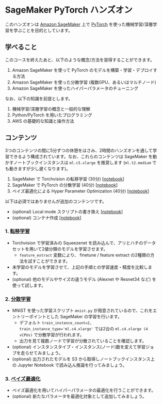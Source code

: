 # SageMaker PyTorch ハンズオン

このハンズオンは [Amazon SageMaker](https://aws.amazon.com/jp/sagemaker/) 上で [PyTorch](https://pytorch.org/) を使った機械学習/深層学習を学ぶことを目的としています。

## 学べること
このコースを終えたあと、以下のような概念/方法を習得することができます。
1. Amazon SageMaker を使って PyTorch のモデルを構築・学習・デプロイする方法
1. Amazon SageMaker を使った分散学習 (複数GPU、あるいはマルチノード)
1. Amazon SageMaker を使ったハイパーパラメータのチューニング

なお、以下の知識を前提とします。
1. 機械学習/深層学習の概念と一般的な理解
1. Python/PyTorch を用いたプログラミング
1. AWS の基礎的な知識と操作方法

## コンテンツ
3つのコンテンツの間に5分ずつの休憩をはさみ、2時間のハンズオンを通して学習できるよう構成されています。なお、これらのコンテンツは SageMaker を動かすノートブックインスタンスは `ml.c5.xlarge` を推奨します (`ml.t2.medium` でも動きますが少し遅くなります)。
1. SageMaker で Torchvision の転移学習 (30分) [[notebook](https://github.com/hariby/amazon-sagemaker-examples/blob/master/handson/pytorch/finetuning_torchvision_models_tutorial.ipynb)]
1. SageMaker で PyTorch の分散学習 (40分) [[notebook](https://github.com/hariby/amazon-sagemaker-examples/blob/master/sagemaker-python-sdk/pytorch_mnist/pytorch_mnist.ipynb)]
1. ベイズ最適化による Hyper Parameter Optimization (40分) [[notebook](https://github.com/hariby/amazon-sagemaker-examples/blob/master/hyperparameter_tuning/pytorch_mnist/hpo_pytorch_mnist.ipynb)]

以下は必須ではありませんが追加のコンテンツです。
- (optional) Local mode スクリプトの書き換え [[notebook](https://github.com/hariby/amazon-sagemaker-examples/blob/master/sagemaker-python-sdk/pytorch_cnn_cifar10/pytorch_local_mode_cifar10.ipynb)]
- (optional) コンテナ作成 [[notebook](https://github.com/hariby/amazon-sagemaker-examples/blob/master/advanced_functionality/pytorch_extending_our_containers/pytorch_extending_our_containers.ipynb)]

### 1. [転移学習](https://github.com/hariby/amazon-sagemaker-examples/blob/master/handson/pytorch/finetuning_torchvision_models_tutorial.ipynb)
- Torchvision で学習済みの Squeezenet を読み込んで、アリとハチのデータセットを用いて2値分類のモデルを学習させます。
    - `feature_extract` 変数により、 finetune / feature extract の2種類の方法を試すことができます。
- 未学習のモデルを学習させて、上記の手順との学習速度・精度を比較します。
- (optional) 他のモデルやサイズの違うモデル (Alexnet や Resnet34 など) を使って試します。

### 2. [分散学習](https://github.com/hariby/amazon-sagemaker-examples/blob/master/sagemaker-python-sdk/pytorch_mnist/pytorch_mnist.ipynb)
- MNIST を使った学習スクリプト `mnist.py` が用意されているので、これをエントリーポイントとした SageMaker の学習を行います。
    - デフォルト `train_instance_count=2, train_instance_type='ml.c4.xlarge'` では2台の `ml.c4.xlarge (4 vCPUs)` で分散学習が行われます。
    - 出力を見て複数ノードで学習が分散されていることを確認します。
- (optional) インスタンスタイプ・インスタンス(ノード)数を変えて学習ジョブを走らせてみましょう。
- (optional) 出力されたモデルを S3 から取得しノートブックインスタンス上の Jupyter Notebook で読み込ん推論を行ってみましょう。

### 3. [ベイズ最適化](https://github.com/hariby/amazon-sagemaker-examples/blob/master/hyperparameter_tuning/pytorch_mnist/hpo_pytorch_mnist.ipynb)
- ベイズ最適化を用いてハイパーパラメータの最適化を行うことができます。
- (optional) 新たなパラメータを最適化対象として追加してみましょう。
